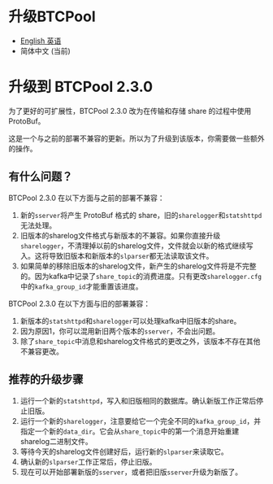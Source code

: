 升级BTCPool
=====================

* [English 英语](./UPGRADE-BTCPool.md)
* 简体中文 (当前)

# 升级到 BTCPool 2.3.0

为了更好的可扩展性，BTCPool 2.3.0 改为在传输和存储 share 的过程中使用 ProtoBuf。

这是一个与之前的部署不兼容的更新。所以为了升级到该版本，你需要做一些额外的操作。

## 有什么问题？

BTCPool 2.3.0 在以下方面与之前的部署不兼容：

1. 新的`sserver`将产生 ProtoBuf 格式的 share，旧的`sharelogger`和`statshttpd`无法处理。
2. 旧版本的sharelog文件格式与新版本的不兼容。如果你直接升级`sharelogger`，不清理掉以前的sharelog文件，文件就会以新的格式继续写入。这将导致旧版本和新版本的`slparser`都无法读取该文件。
3. 如果简单的移除旧版本的sharelog文件，新产生的sharelog文件将是不完整的。因为kafka中记录了`share_topic`的消费进度。只有更改`sharelogger.cfg`中的`kafka_group_id`才能重置该进度。

BTCPool 2.3.0 在以下方面与旧的部署兼容：
1. 新版本的`statshttpd`和`sharelogger`可以处理kafka中旧版本的share。
2. 因为原因1，你可以混用新旧两个版本的`sserver`，不会出问题。
3. 除了`share_topic`中消息和sharelog文件格式的更改之外，该版本不存在其他不兼容更改。

## 推荐的升级步骤

1. 运行一个新的`statshttpd`，写入和旧版相同的数据库。确认新版工作正常后停止旧版。
2. 运行一个新的`sharelogger`，注意要给它一个完全不同的`kafka_group_id`，并指定一个新的`data_dir`。它会从`share_topic`中的第一个消息开始重建sharelog二进制文件。
3. 等待今天的sharelog文件创建好后，运行新的`slparser`来读取它。
4. 确认新的`slparser`工作正常后，停止旧版。
5. 现在可以开始部署新版的`sserver`，或者把旧版`sserver`升级为新版了。
